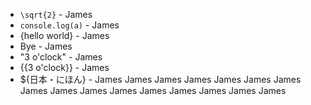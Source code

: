 
* ``\sqrt{2}`` - James
* `console.log(a)` - James
* {hello world} - James
* Bye           - James
* "3 o'clock"   - James
* {{3 o'clock}}   - James
* ${日本・にほん}  - James
                     James
                     James
                     James
                     James
                     James
                     James
                     James
                     James
                     James
                     James
                     James
                     James
                     James
                     James
                     James
